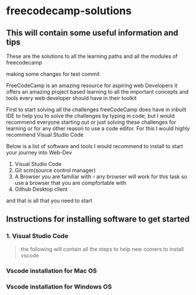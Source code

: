# freecodecamp-solutions
## This will contain some useful information and tips

These are the solutions to all the learning paths and all the modules of freecodecamp

making some changes for test commit

FreeCodeCamp is an amazing resource for aspiring web Developers it offers an amazing project based learning to all the important concepts and tools every web developer should have in their toolkit

First to start solving all the challenges freeCodeCamp does have in inbuilt IDE to help you to solve the challenges by typing in code, but I would recommend everyone starting out or just solving these challenges for learning or for any other reason to use a code editor. For this I would highly recommend Visual Studio Code

Below is a list of software and tools I would recommend to install to start your journey into Web-Dev

1. Visual Studio Code
2. Git scm(source control manager)
3. A Browser you are familiar with - any browser will work for this task so use a browser that you are compfortable with
4. Github Desktop client

and that is all that you need to start
## Instructions for installing software to get started
### 1. Visual Studio Code
> the following will contain all the steps to help new comers to install vscode

### Vscode installation for Mac OS

### Vscode installation for Windows OS
